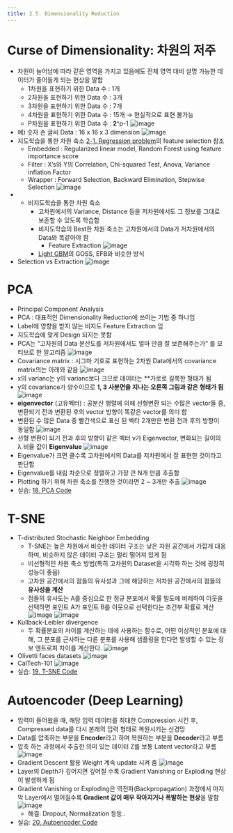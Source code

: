 ```yaml
---
title: 2 5. Dimensionality Reduction
---
```


# Curse of Dimensionality: 차원의 저주
- 차원이 늘어남에 따라 같은 영역을 가지고 있음에도 전체 영역 대비 설명 가능한 데이터가 줄어들게 되는 현상을 말함
	- 1차원을 표현하기 위한 Data 수 : 1개
	- 2차원을 표현하기 위한 Data 수 : 3개
	- 3차원을 표현하기 위한 Data 수 : 7개
	- 4차원을 표현하기 위한 Data 수 : 15개 → 현실적으로 표현 불가능
	- P차원을 표현하기 위한 Data 수 : 𝟐^p-1
	![image](https://github.com/code7ssage/code7ssage.github.io/blob/master/assets/attached%20file/Pasted%20image%2020240111133730.png?raw=true)
- 예) 숫자 손 글씨 Data : 16 x 16 x 3 dimension
	![image](https://github.com/code7ssage/code7ssage.github.io/blob/master/assets/attached%20file/Pasted%20image%2020240111133837.png?raw=true)
- 지도학습을 통한 차원 축소 [2-1. Regression problem](https://code7ssage.github.io/2-1.-Regression-Problem//)의 feature selection 참조
	- Embedded : Regularized linear model, Random Forest using feature importance score
	- Filter : X’s와 Y의 Correlation, Chi-squared Test, Anova, Variance inflation Factor
	- Wrapper : Forward Selection, Backward Elimination, Stepwise Selection
	![image](https://github.com/code7ssage/code7ssage.github.io/blob/master/assets/attached%20file/Pasted%20image%2020240111134307.png?raw=true)
- - 비지도학습을 통한 차원 축소
	- 고차원에서의 Variance, Distance 등을 저차원에서도 그 정보를 그대로 보존할 수 있도록 학습함
	- 비지도학습의 Best한 차원 축소는 고차원에서의 Data가 저차원에서의 Data와 똑같아야 함
		- Feature Extraction
	![image](https://github.com/code7ssage/code7ssage.github.io/blob/master/assets/attached%20file/Pasted%20image%2020240111134352.png?raw=true)
	- [Light GBM](https://code7ssage.github.io/Light-GBM//)의 GOSS, EFB와 비슷한 방식
- Selection vs Extraction
	![image](https://github.com/code7ssage/code7ssage.github.io/blob/master/assets/attached%20file/Pasted%20image%2020240111134925.png?raw=true)
# PCA
- Principal Component Analysis
- PCA : 대표적인 Dimensionality Reduction에 쓰이는 기법 중 하나임 
- Label에 영향을 받지 않는 비지도 Feature Extraction 임 
- 지도학습에 맞게 Design 되지는 못함
- PCA는 “고차원의 Data 분산도를 저차원에서도 얼마 만큼 잘 보존해주는가“ 를 모티브로 한 알고리즘
	![image](https://github.com/code7ssage/code7ssage.github.io/blob/master/assets/attached%20file/Pasted%20image%2020240111135106.png?raw=true)
- Covariance matrix : 시그마 기호로 표현하는 2차원 Data에서의 covariance matrix의는 아래와 같음
	![image](https://github.com/code7ssage/code7ssage.github.io/blob/master/assets/attached%20file/Pasted%20image%2020240111135601.png?raw=true)
- x의 varianc는 y의 varianc보다 크므로 데이터는 **가로로 길쭉한 형태가 됨 
- y의 covariance가 양수이므로 **1, 3 사분면을 지나는 오른쪽 그림과 같은 형태가 됨**
	![image](https://github.com/code7ssage/code7ssage.github.io/blob/master/assets/attached%20file/Pasted%20image%2020240111135710.png?raw=true)
- **eigenvector** (고유벡터) : 공분산 행렬에 의해 선형변환 되는 수많은 vector들 중, 변환되기 전과 변환된 후의 vector 방향이 똑같은 vector를 의미 함 
- 변환된 수 많은 Data 중 빨간색으로 표신 된 벡터 2개만은 변환 전과 후의 방향이 동일함
	![image](https://github.com/code7ssage/code7ssage.github.io/blob/master/assets/attached%20file/Pasted%20image%2020240111135826.png?raw=true)
- 선형 변환이 되기 전과 후의 방향이 같은 벡터 v가 Eigenvector, 변화되는 길이의 λ 비율 값이  **Eigenvalue**
	![image](https://github.com/code7ssage/code7ssage.github.io/blob/master/assets/attached%20file/Pasted%20image%2020240111135936.png?raw=true)
- Eigenvalue가 크면 클수록 고차원에서의 Data를 저차원에서 잘 표현한 것이라고 판단함 
- Eigenvalue를 내림 차순으로 정렬하고 가장 큰 N개 만큼 추출함 
- Plotting 하기 위해 차원 축소를 진행한 것이라면 2 ~ 3개만 추출
	![image](https://github.com/code7ssage/code7ssage.github.io/blob/master/assets/attached%20file/Pasted%20image%2020240111140024.png?raw=true)
- 실습: [18. PCA Code](https://code7ssage.github.io/18.-PCA-Code//)
# T-SNE
- T-distributed Stochastic Neighbor Embedding
	- T-SNE는 높은 차원에서 비슷한 데이터 구조는 낮은 차원 공간에서 가깝게 대응하며, 비슷하지 않은 데이터 구조는 멀리 떨어져 있게 됨
	- 비선형적인 차원 축소 방법(특히 고차원의 Dataset을 시각화 하는 것에 굉장히 성능이 좋음)
	- 고차원 공간에서의 점들의 유사성과 그에 해당하는 저차원 공간에서의 점들의 **유사성을 계산**
	- 점들의 유사도는 A를 중심으로 한 정규 분포에서 확률 밀도에 비례하여 이웃을 선택하면 포인트 A가 포인트 B를 이웃으로 선택한다는 조건부 확률로 계산
	![image](https://github.com/code7ssage/code7ssage.github.io/blob/master/assets/attached%20file/Pasted%20image%2020240111140242.png?raw=true)
	![image](https://github.com/code7ssage/code7ssage.github.io/blob/master/assets/attached%20file/Pasted%20image%2020240111140327.png?raw=true)
- Kullback-Leibler divergence
	- 두 확률분포의 차이를 계산하는 데에 사용하는 함수로, 어떤 이상적인 분포에 대해, 그 분포를 근사하는 다른 분포를 사용해 샘플링을 한다면 발생할 수 있는 정보 엔트로피 차이를 계산한다.
	![image](https://github.com/code7ssage/code7ssage.github.io/blob/master/assets/attached%20file/Pasted%20image%2020240111140415.png?raw=true)
- Olivetti faces datasets
	![image](https://github.com/code7ssage/code7ssage.github.io/blob/master/assets/attached%20file/Pasted%20image%2020240111140451.png?raw=true)
- CalTech-101
	![image](https://github.com/code7ssage/code7ssage.github.io/blob/master/assets/attached%20file/Pasted%20image%2020240111140513.png?raw=true)
- 실습: [19. T-SNE Code](https://code7ssage.github.io/19.-T-SNE-Code//)
# Autoencoder (Deep Learning)
- 입력이 들어왔을 때, 해당 입력 데이터를 최대한 Compression 시킨 후, Compressed data를 다시 본래의 입력 형태로 복원시키는 신경망 
- Data를 압축하는 부분을 **Encoder**라고 하며 복원하는 부분을 **Decoder**라고 부름 
- 압축 하는 과정에서 추출한 의미 있는 데이터 Z를 보통 Latent vector라고 부름
	![image](https://github.com/code7ssage/code7ssage.github.io/blob/master/assets/attached%20file/Pasted%20image%2020240111140739.png?raw=true)
- Gradient Descent 활용 Weight 계속 update 시켜 줌
	![image](https://github.com/code7ssage/code7ssage.github.io/blob/master/assets/attached%20file/Pasted%20image%2020240111140834.png?raw=true)
- Layer의 Depth가 깊어지면 깊어질 수록 Gradient Vanishing or Exploding 현상이 발생하게 됨 
- Gradient Vanishing or Exploding은 역전파(Backpropagation) 과정에서 마지막 Layer에서 멀어질수록 **Gradient 값이 매우 작아지거나 폭발하는 현상**을 말함
	![image](https://github.com/code7ssage/code7ssage.github.io/blob/master/assets/attached%20file/Pasted%20image%2020240111140934.png?raw=true)
	- 해결: Dropout, Normalization 등등..
- 실습: [20. Autoencoder Code](https://code7ssage.github.io/20.-Autoencoder-Code//)